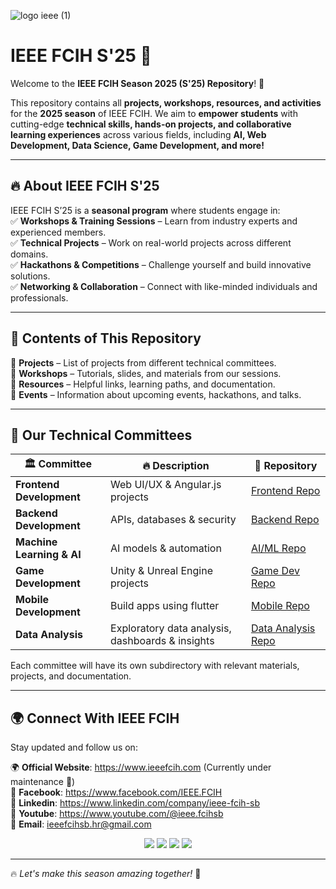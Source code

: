 ![logo ieee (1)](https://github.com/user-attachments/assets/0db4717d-fe13-4add-aeff-d8ab96f267b7)

# **IEEE FCIH S'25** 🚀  

Welcome to the **IEEE FCIH Season 2025 (S'25) Repository**! 🎉  

This repository contains all **projects, workshops, resources, and activities** for the **2025 season** of IEEE FCIH. We aim to **empower students** with cutting-edge **technical skills, hands-on projects, and collaborative learning experiences** across various fields, including **AI, Web Development, Data Science, Game Development, and more!**  

---

## 🔥 **About IEEE FCIH S'25**  
IEEE FCIH S’25 is a **seasonal program** where students engage in:  
✅ **Workshops & Training Sessions** – Learn from industry experts and experienced members.  
✅ **Technical Projects** – Work on real-world projects across different domains.  
✅ **Hackathons & Competitions** – Challenge yourself and build innovative solutions.  
✅ **Networking & Collaboration** – Connect with like-minded individuals and professionals.  

---

## 📌 **Contents of This Repository**  

📂 **Projects** – List of projects from different technical committees.  
📂 **Workshops** – Tutorials, slides, and materials from our sessions.  
📂 **Resources** – Helpful links, learning paths, and documentation.  
📂 **Events** – Information about upcoming events, hackathons, and talks.  

---

## 🚀 **Our Technical Committees**  

| 🏛 Committee | 🔥 Description | 📂 Repository |
|-------------|--------------|-------------|
| **Frontend Development** | Web UI/UX & Angular.js projects | [Frontend Repo](https://github.com/IEEE-FCIH-SB/Front-End-Content-2025) |
| **Backend Development** | APIs, databases & security | [Backend Repo](https://github.com/IEEE-FCIH-SB/Back-End-Content-2025) |
| **Machine Learning & AI** | AI models & automation | [AI/ML Repo](https://github.com/IEEE-FCIH-SB/Machine-Learning-Content-2025) |
| **Game Development** | Unity & Unreal Engine projects | [Game Dev Repo](https://github.com/IEEE-FCIH-SB/Game-Dev-Content-2025) |
| **Mobile Development** |Build apps using flutter | [Mobile Repo](https://github.com/IEEE-FCIH-SB/Mobile-Dev-Content-2025) |
| **Data Analysis** | Exploratory data analysis, dashboards & insights | [Data Analysis Repo](https://github.com/IEEE-FCIH-SB/Data-analysis-Content-2025) |



Each committee will have its own subdirectory with relevant materials, projects, and documentation.  

---

## 🌍 **Connect With IEEE FCIH**  
Stay updated and follow us on:  

🌍 **Official Website**: https://www.ieeefcih.com (Currently under maintenance 🚧) <br/>
📱 **Facebook**: https://www.facebook.com/IEEE.FCIH <br/>
👔 **Linkedin**: https://www.linkedin.com/company/ieee-fcih-sb <br/>
🎥 **Youtube**: https://www.youtube.com/@ieee.fcihsb <br/>
📧 **Email**:  ieeefcihsb.hr@gmail.com <br/>

<p align="center">
  <a href="https://www.facebook.com/IEEE.FCIH"><img src="https://img.shields.io/badge/Facebook-%231877F2.svg?style=for-the-badge&logo=facebook&logoColor=white"></a>
  <a href="https://www.instagram.com/ieeefcih.sb/"><img src="https://img.shields.io/badge/Instagram-%23E4405F.svg?style=for-the-badge&logo=instagram&logoColor=white"></a>
  <a href="https://www.linkedin.com/company/ieee-fcih-sb"><img src="https://img.shields.io/badge/LinkedIn-%230077B5.svg?style=for-the-badge&logo=linkedin&logoColor=white"></a>
  <a href="https://www.youtube.com/@ieee.fcihsb"><img src="https://img.shields.io/badge/YouTube-%23FF0000.svg?style=for-the-badge&logo=youtube&logoColor=white"></a>
</p>

---

🔥 _Let's make this season amazing together!_ 🚀  

